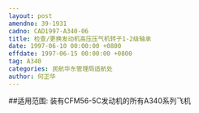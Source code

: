 ```yaml
---
layout: post
amendno: 39-1931
cadno: CAD1997-A340-06
title: 检查/更换发动机高压压气机转子1-2级轴承
date: 1997-06-10 00:00:00 +0800
effdate: 1997-06-15 00:00:00 +0800
tag: A340
categories: 民航华东管理局适航处
author: 何正华
---
```


##适用范围:
装有CFM56-5C发动机的所有A340系列飞机

